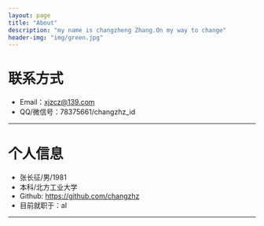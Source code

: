 ```yaml
---
layout: page
title: "About"
description: "my name is changzheng Zhang.On my way to change"
header-img: "img/green.jpg"
---
```





# 联系方式

*   Email：xjzcz@139.com
*   QQ/微信号：78375661/changzhz_id

* * *

# 个人信息

*   张长征/男/1981
*   本科/北方工业大学 
*   Github: <https://github.com/changzhz>
*   目前就职于：al

* * *
